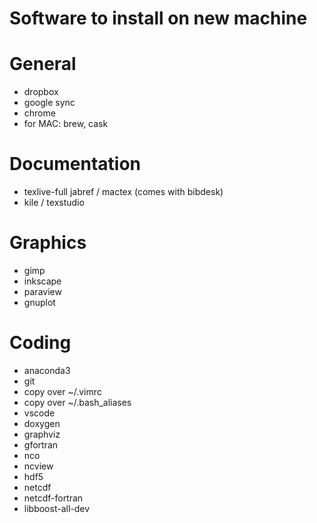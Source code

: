 Software to install on new machine
============================================


General
============================================
* dropbox
* google sync
* chrome
* for MAC: brew, cask


Documentation
============================================
* texlive-full jabref / mactex (comes with bibdesk)
* kile / texstudio


Graphics
============================================
* gimp
* inkscape
* paraview
* gnuplot


Coding
============================================
* anaconda3
* git
* copy over ~/.vimrc
* copy over ~/.bash_aliases
* vscode
* doxygen
* graphviz
* gfortran
* nco
* ncview
* hdf5
* netcdf
* netcdf-fortran
* libboost-all-dev
